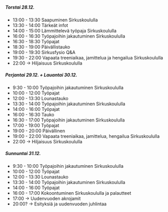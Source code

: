 ##### Torstai 28.12.

- 13:00 - 13:30 Saapuminen Sirkuskoululla
- 13:30 - 14:00 Tärkeät infot
- 14:00 - 15:00 Lämmittelevä työpaja Sirkuskoululla
- 16:00 - 16:30 Työpajoihin jakautuminen Sirkuskoululla
- 16:30 - 18:30 Työpajat
- 18:30 - 19:00 Päivällistauko
- 19:00 - 19:30 Sirkusfysio Q&A
- 19:30 - 22:00 Vapaata treeniaikaa, jamittelua ja hengailua Sirkuskoululla
- 22:00 → Hiljaisuus Sirkuskoululla

##### Perjantai 29.12. + Lauantai 30.12.

- 9:30 - 10:00 Työpajoihin jakautuminen Sirkuskoululla
- 10:00 - 12:00 Työpajat
- 12:00 - 13:30 Lounastauko
- 13:30 - 14:00 Työpajoihin jakautuminen Sirkuskoululla
- 14:00 - 16:00 Työpajat
- 16:00 - 16:30 Tauko
- 16:30 - 17:00 Työpajoihin jakautuminen Sirkuskoululla
- 17:00 - 19:00 Työpajat
- 19:00 - 20:00 Päivällinen
- 19:00 - 22:00 Vapaata treeniaikaa, jamittelua, hengailua Sirkuskoululla
- 22:00 → Hiljaisuus Sirkuskoululla

##### Sunnuntai 31.12.

- 9:30 - 10:00 Työpajoihin jakautuminen Sirkuskoululla
- 10:00 - 12:00 Työpajat
- 12:00 - 13:30 Lounastauko
- 13:30 - 14:00 Työpajoihin jakautuminen Sirkuskoululla
- 14:00 - 16:00 Työpajat
- 16:00 - 17:00 Kokoontuminen Sirkuskoululla ja palautteet
- 17:00 → Uudenvuoden akrojamit
- 20:00? → Esityksiä ja uudenvuoden juhlintaa

